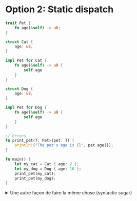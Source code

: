 # Option 2: Static dispatch

```rust
trait Pet {
    fn age(&self) -> u8;
}

struct Cat {
    age: u8,
}

impl Pet for Cat {
    fn age(&self) -> u8 {
        self.age
    }
}

struct Dog {
    age: u8,
}

impl Pet for Dog {
    fn age(&self) -> u8 {
        self.age
    }
}

// Errors
fn print_pet<T: Pet>(pet: T) {
    println!("The pet's age is {}", pet.age());
}

fn main() {
    let my_cat = Cat { age: 2 };
    let my_dog = Dog { age: 10 };
    print_pet(my_cat);
    print_pet(my_dog);
}

```

<details>
<summary>Une autre façon de faire la même chose (syntactic sugar)</summary>


```rust
trait Pet {
    fn age(&self) -> u8;
}

struct Cat {
    age: u8,
}

impl Pet for Cat {
    fn age(&self) -> u8 {
        self.age
    }
}

struct Dog {
    age: u8,
}

impl Pet for Dog {
    fn age(&self) -> u8 {
        self.age
    }
}

// Errors
fn print_pet(pet: impl Pet) {
    println!("The pet's age is {}", pet.age());
}

fn main() {
    let my_cat = Cat { age: 2 };
    let my_dog = Dog { age: 10 };
    print_pet(my_cat);
    print_pet(my_dog);
}

```
[Godbolt](https://godbolt.org/z/hYnjWYPev)
</details>